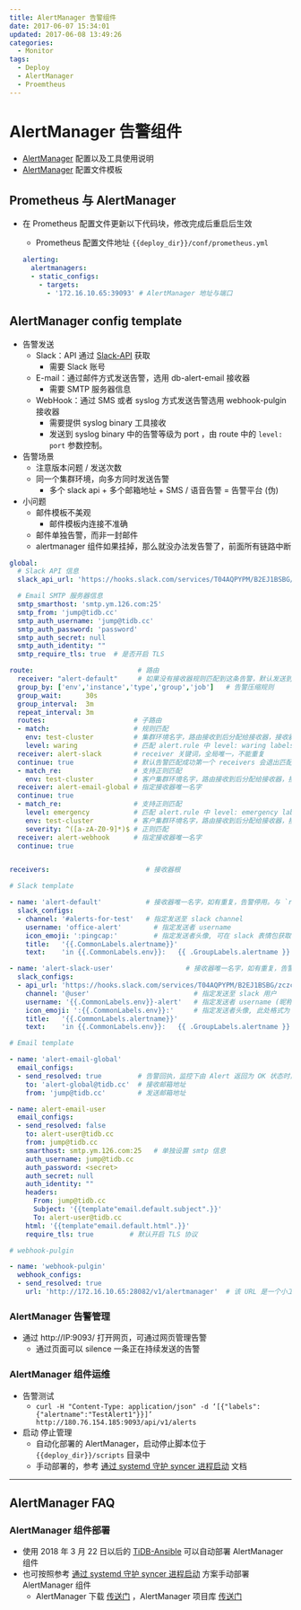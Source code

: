 ```yaml
---
title: AlertManager 告警组件
date: 2017-06-07 15:34:01
updated: 2017-06-08 13:49:26
categories:
  - Monitor
tags:
  - Deploy
  - AlertManager
  - Proemtheus
---
```

# AlertManager 告警组件

- [AlertManager](https://prometheus.io/docs/alerting/configuration/) 配置以及工具使用说明
- [AlertManager](https://github.com/pingcap/tidb-ansible/blob/master/conf/alertmanager.yml) 配置文件模板

## Prometheus 与 AlertManager

- 在 Prometheus 配置文件更新以下代码块，修改完成后重启后生效
  - Prometheus 配置文件地址 `{{deploy_dir}}/conf/prometheus.yml`

  ```yaml
  alerting:
    alertmanagers:
    - static_configs:
      - targets:
        - '172.16.10.65:39093' # AlertManager 地址与端口
  ```

## AlertManager config template

- 告警发送
  - Slack：API 通过 [Slack-API](https://api.slack.com/incoming-webhooks) 获取
    - 需要 Slack 账号
  - E-mail：通过邮件方式发送告警，选用 db-alert-email 接收器
    - 需要 SMTP 服务器信息
  - WebHook：通过 SMS 或者 syslog 方式发送告警选用 webhook-pulgin 接收器
    - 需要提供 syslog binary 工具接收
    - 发送到 syslog binary 中的告警等级为 port ，由 route 中的 `level: port` 参数控制。
- 告警场景
  - 注意版本问题 / 发送次数
  - 同一个集群环境，向多方同时发送告警
    - 多个 slack api + 多个邮箱地址 + SMS / 语音告警 = 告警平台 (伪)
- 小问题
  - 邮件模板不美观
    - 邮件模板内连接不准确
  - 邮件单独告警，而非一封邮件
  - alertmanager 组件如果挂掉，那么就没办法发告警了，前面所有链路中断

```yaml
global:
  # Slack API 信息
  slack_api_url: 'https://hooks.slack.com/services/T04AQPYPM/B2EJ1BSBG/12313424342342344'

  # Email SMTP 服务器信息
  smtp_smarthost: 'smtp.ym.126.com:25'
  smtp_from: 'jump@tidb.cc'
  smtp_auth_username: 'jump@tidb.cc'
  smtp_auth_password: 'password'
  smtp_auth_secret: null
  smtp_auth_identity: ""
  smtp_require_tls: true  # 是否开启 TLS

route:                          # 路由
  receiver: "alert-default"     # 如果没有接收器规则匹配到这条告警，默认发送到 `alert-default`，该 alert-default 必须存在，否则报错退出
  group_by: ['env','instance','type','group','job']   # 告警压缩规则
  group_wait:      30s
  group_interval:  3m
  repeat_interval: 3m
  routes:                      # 子路由
  - match:                     # 规则匹配
    env: test-cluster          # 集群环境名字，路由接收到后分配给接收器，接收器读取规则后发送至 slack_config
    level: waring              # 匹配 alert.rule 中 level: waring labels 属性，匹配成功后发送到相应接收器
  receiver: alert-slack        # receiver 关键词，全局唯一，不能重复
  continue: true               # 默认告警匹配成功第一个 receivers 会退出匹配，开启 continue 参数后会继续匹配 receivers 列表，直到再无 receivers 时或者下一个 receivers 中 continue fasle 的时候才会退出 (continue default false)
  - match_re:                  # 支持正则匹配
    env: test-cluster          # 客户集群环境名字，路由接收到后分配给接收器，接收器读取规则后发送至 slack_config
  receiver: alert-email-global # 指定接收器唯一名字
  continue: true
  - match_re:                  # 支持正则匹配
    level: emergency           # 匹配 alert.rule 中 level: emergency labels 属性，匹配成功后发送到相应接收器
    env: test-cluster          # 客户集群环境名字，路由接收到后分配给接收器，接收器读取规则后发送至 slack_config
    severity: ^([a-zA-Z0-9]*)$ # 正则匹配
  receiver: alert-webhook      # 指定接收器唯一名字
  continue: true


receivers:                        # 接收器根

# Slack template

- name: 'alert-default'           # 接收器唯一名字，如有重复，告警停用。与 `route` 关联使用。
  slack_configs:
  - channel: '#alerts-for-test'   # 指定发送至 slack channel
    username: 'office-alert'        # 指定发送者 username
    icon_emoji: ':pingcap:'         # 指定发送者头像, 可在 slack 表情包获取 emoji 信息
    title:   '{{.CommonLabels.alertname}}'
    text:    'in {{.CommonLabels.env}}:   {{ .GroupLabels.alertname }}  {{ .CommonAnnotations.description }}    http://office.tidb.cc/alerts'

- name: 'alert-slack-user'                  # 接收器唯一名字，如有重复，告警停用。与 `route` 关联使用。
  slack_configs:
  - api_url: 'https://hooks.slack.com/services/T04AQPYPM/B2EJ1BSBG/zczczczczcdsadafsvdvsf'
    channel: '@user'                          # 指定发送至 slack 用户
    username: '{{.CommonLabels.env}}-alert'   # 指定发送者 username (昵称) , 此处格式为 ` 集群名称 - alert`
    icon_emoji: ':{{.CommonLabels.env}}:'     # 指定发送者头像, 此处格式为 `: 集群名称:`, 提前在 slack 定义该图片
    title:   '{{.CommonLabels.alertname}}'
    text:    'in {{.CommonLabels.env}}:   {{ .GroupLabels.alertname }}  {{ .CommonAnnotations.description }}    http://office.tidb.cc/alerts'

# Email template

- name: 'alert-email-global'
  email_configs:
  - send_resolved: true         # 告警回执，监控下由 Alert 返回为 OK 状态时，会发送一条 OK 状态的回执
    to: 'alert-global@tidb.cc'  # 接收邮箱地址
    from: 'jump@tidb.cc'        # 发送邮箱地址

- name: alert-email-user
  email_configs:
  - send_resolved: false
    to: alert-user@tidb.cc
    from: jump@tidb.cc
    smarthost: smtp.ym.126.com:25   # 单独设置 smtp 信息
    auth_username: jump@tidb.cc
    auth_password: <secret>
    auth_secret: null
    auth_identity: ""
    headers:
      From: jump@tidb.cc
      Subject: '{{template"email.default.subject".}}'
      To: alert-user@tidb.cc
    html: '{{template"email.default.html".}}'
    require_tls: true         # 默认开启 TLS 协议

# webhook-pulgin

- name: 'webhook-pulgin'
  webhook_configs:
  - send_resolved: true
    url: 'http://172.16.10.65:28082/v1/alertmanager'  # 该 URL 是一个小工具，用来解析 alertmanager json 告警数据，然后发往目的地
```

### AlertManager 告警管理

- 通过 http://IP:9093/ 打开网页，可通过网页管理告警
  - 通过页面可以 silence 一条正在持续发送的告警

### AlertManager 组件运维

- 告警测试
  - `curl -H "Content-Type: application/json" -d ‘[{"labels":{"alertname":"TestAlert1"}}]’ http://180.76.154.185:9093/api/v1/alerts`
- 启动 停止管理
  - 自动化部署的 AlertManager，启动停止脚本位于 `{{deploy_dir}}/scripts` 目录中
  - 手动部署的，参考 [通过 systemd 守护 syncer 进程启动](../Docs/180323-Systemd-Syncer) 文档

-----

## AlertManager FAQ

### AlertManager 组件部署

- 使用 2018 年 3 月 22 日以后的 [TiDB-Ansible](https://github.com/pingcap/tidb-ansible/blob/master/deploy.yml) 可以自动部署 AlertManager 组件
- 也可按照参考 [通过 systemd 守护 syncer 进程启动](../Docs/180323-Systemd-Syncer) 方案手动部署 AlertManager 组件
  - AlertManager 下载 [传送门](https://prometheus.io/download/) ，AlertManager 项目库 [传送门](https://github.com/prometheus/alertmanager)